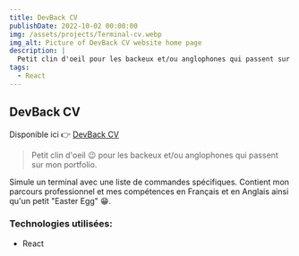 ```yaml
---
title: DevBack CV
publishDate: 2022-10-02 00:00:00
img: /assets/projects/Terminal-cv.webp
img_alt: Picture of DevBack CV website home page
description: |
  Petit clin d'oeil pour les backeux et/ou anglophones qui passent sur mon portfolio.
tags:
  - React
---
```


## DevBack CV

Disponible ici 👉 <a href="https://terminal-cv-react.vercel.app/">DevBack CV</a>
>   Petit clin d'oeil 😉 pour les backeux et/ou anglophones qui passent sur mon portfolio.


Simule un terminal avec une liste de commandes spécifiques.
Contient mon parcours professionnel et mes compétences en Français et en Anglais ainsi qu'un petit "Easter Egg" 😁.

### Technologies utilisées:

- React
